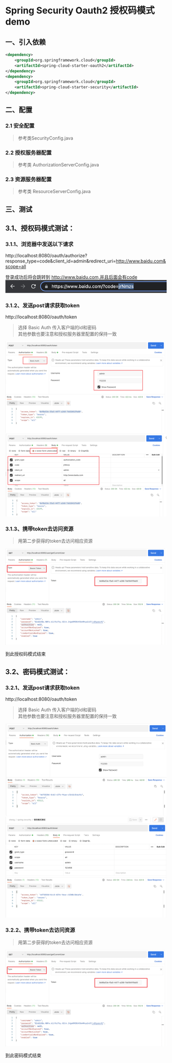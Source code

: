 # Spring Security Oauth2 授权码模式demo

## 一、引入依赖
```xml
<dependency>
    <groupId>org.springframework.cloud</groupId>
    <artifactId>spring-cloud-starter-oauth2</artifactId>
</dependency>
<dependency>
    <groupId>org.springframework.cloud</groupId>
    <artifactId>spring-cloud-starter-security</artifactId>
</dependency>
```
## 二、配置
### 2.1 安全配置
> 参考类SecurityConfig.java

### 2.2 授权服务器配置
> 参考类 AuthorizationServerConfig.java

### 2.3 资源服务器配置
> 参考类 ResourceServerConfig.java

## 三、测试

## 3.1、授权码模式测试：
### 3.1.1、浏览器中发送以下请求   
http://localhost:8080/oauth/authorize?response_type=code&client_id=admin&redirect_uri=http://www.baidu.com&scope=all

登录成功后将会跳转到 http://www.baidu.com,并且后面会有code
![img.png](png/1.png)

### 3.1.2、发送post请求获取token
http://localhost:8080/oauth/token
> 选择 Basic Auth 传入客户端的id和密码  
> 其他参数也要注意和授权服务器里配置的保持一致

![img.png](png/2.png)
![img.png](png/3.png)

### 3.1.3、携带token去访问资源
> 用第二步获得的token去访问相应资源

![img.png](png/4.png)

到此授权码模式结束

## 3.2、密码模式测试：

### 3.2.1、发送post请求获取token
http://localhost:8080/oauth/token
> 选择 Basic Auth 传入客户端的id和密码  
> 其他参数也要注意和授权服务器里配置的保持一致

![img.png](png/5.png)
![img.png](png/6.png)

### 3.2.2、携带token去访问资源
> 用第二步获得的token去访问相应资源

![img.png](png/4.png)

到此密码模式结束